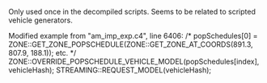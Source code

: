 Only used once in the decompiled scripts. Seems to be related to scripted vehicle generators.

Modified example from "am_imp_exp.c4", line 6406:
/* popSchedules[0] = ZONE::GET_ZONE_POPSCHEDULE(ZONE::GET_ZONE_AT_COORDS(891.3, 807.9, 188.1));
etc.
*/
ZONE::OVERRIDE_POPSCHEDULE_VEHICLE_MODEL(popSchedules[index], vehicleHash);
STREAMING::REQUEST_MODEL(vehicleHash);